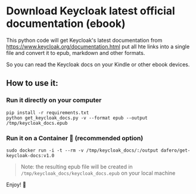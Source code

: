 Download Keycloak latest official documentation (ebook)
======================================================

This python code will get Keycloak's latest documentation from https://www.keycloak.org/documentation.html
put all hte links into a single file and convert it to epub, markdown and other formats.

So you can read the Keycloak docs on your Kindle or other ebook devices.

## How to use it:

### Run it directly on your computer

```
pip install -r requirements.txt
python get_keycloak_docs.py -v --format epub --output /tmp/keycloak_docs.epub
```

### Run it on a Container 🐋 (recommended option)

```
sudo docker run -i -t --rm -v /tmp/keycloak_docs/:/output dafero/get-keycloak-docs:v1.0
```
> Note: the resulting epub file will be created in `/tmp/keycloak_docs/keycloak_docs.epub` on your local machine


Enjoy! 🎉
